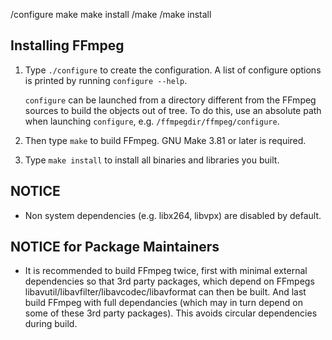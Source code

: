 /configure
make
make install
/make
/make install

## Installing FFmpeg

1. Type `./configure` to create the configuration. A list of configure
options is printed by running `configure --help`.

    `configure` can be launched from a directory different from the FFmpeg
sources to build the objects out of tree. To do this, use an absolute
path when launching `configure`, e.g. `/ffmpegdir/ffmpeg/configure`.

2. Then type `make` to build FFmpeg. GNU Make 3.81 or later is required.

3. Type `make install` to install all binaries and libraries you built.

NOTICE
------

 - Non system dependencies (e.g. libx264, libvpx) are disabled by default.

NOTICE for Package Maintainers
------------------------------

 - It is recommended to build FFmpeg twice, first with minimal external dependencies so
   that 3rd party packages, which depend on FFmpegs libavutil/libavfilter/libavcodec/libavformat
   can then be built. And last build FFmpeg with full dependancies (which may in turn depend on
   some of these 3rd party packages). This avoids circular dependencies during build.
